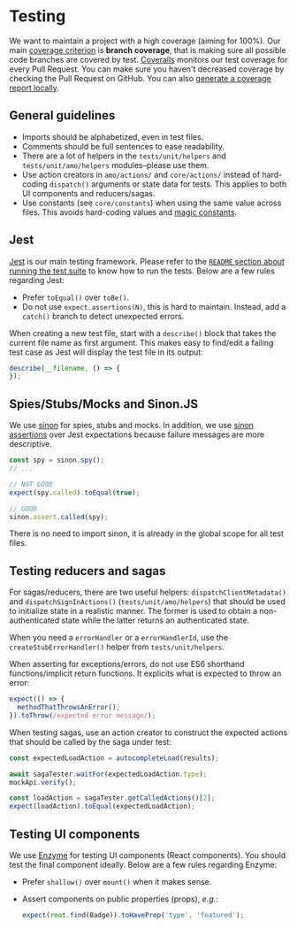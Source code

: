 # Testing

We want to maintain a project with a high coverage (aiming for 100%). Our main [coverage criterion](https://en.wikipedia.org/wiki/Code_coverage#Coverage_criteria) is **branch coverage**, that is making sure all possible code branches are covered by test. [Coveralls](https://coveralls.io/github/mozilla/addons-frontend) monitors our test coverage for every Pull Request. You can make sure you haven't decreased coverage by checking the Pull Request on GitHub. You can also [generate a coverage report locally](https://github.com/mozilla/addons-frontend/#code-coverage).

## General guidelines

- Imports should be alphabetized, even in test files.
- Comments should be full sentences to ease readability.
- There are a lot of helpers in the `tests/unit/helpers` and `tests/unit/amo/helpers` modules–please use them.
- Use action creators in `amo/actions/` and `core/actions/` instead of hard-coding `dispatch()` arguments or state data for tests. This applies to both UI components and reducers/sagas.
- Use constants (see `core/constants`) when using the same value across files. This avoids hard-coding values and [magic constants](https://en.wikipedia.org/wiki/Magic_constant).


## Jest

[Jest](https://facebook.github.io/jest/docs/en/getting-started.html) is our main testing framework. Please refer to the [`README` section about running the test suite](https://github.com/mozilla/addons-frontend#running-tests) to know how to run the tests. Below are a few rules regarding Jest:

- Prefer `toEqual()` over `toBe()`.
- Do not use `expect.assertions(N)`, this is hard to maintain. Instead, add a `catch()` branch to detect unexpected errors.

When creating a new test file, start with a `describe()` block that takes the current file name as first argument. This makes easy to find/edit a failing test case as Jest will display the test file in its output:

```js
describe(__filename, () => {
});
```

## Spies/Stubs/Mocks and Sinon.JS

We use [sinon](http://sinonjs.org/) for spies, stubs and mocks. In addition, we use [sinon assertions](http://sinonjs.org/releases/v3.2.1/assertions/) over Jest expectations because failure messages are more descriptive.

```js
const spy = sinon.spy();
// ...

// NOT GOOD
expect(spy.called).toEqual(true);

// GOOD
sinon.assert.called(spy);
```

There is no need to import sinon, it is already in the global scope for all test files.


## Testing reducers and sagas

For sagas/reducers, there are two useful helpers: `dispatchClientMetadata()` and `dispatchSignInActions()` (`tests/unit/amo/helpers`) that should be used to initialize state in a realistic manner. The former is used to obtain a non-authenticated state while the latter returns an authenticated state.

When you need a `errorHandler` or a `errorHandlerId`, use the `createStubErrorHandler()` helper from `tests/unit/helpers`.

When asserting for exceptions/errors, do not use ES6 shorthand functions/implicit return functions. It explicits what is expected to throw an error:

```js
expect(() => {
  methodThatThrowsAnError();
}).toThrow(/expected error message/);
```

When testing sagas, use an action creator to construct the expected actions that should be called by the saga under test:

```js
const expectedLoadAction = autocompleteLoad(results);

await sagaTester.waitFor(expectedLoadAction.type);
mockApi.verify();

const loadAction = sagaTester.getCalledActions()[2];
expect(loadAction).toEqual(expectedLoadAction);
```

## Testing UI components

We use [Enzyme](http://airbnb.io/enzyme/docs/api/index.html) for testing UI components (React components). You should test the final component ideally. Below are a few rules regarding Enzyme:

- Prefer `shallow()` over `mount()` when it makes sense.
- Assert components on public properties (props), _e.g._:

    ```js
    expect(root.find(Badge)).toHaveProp('type', 'featured');
    ```
